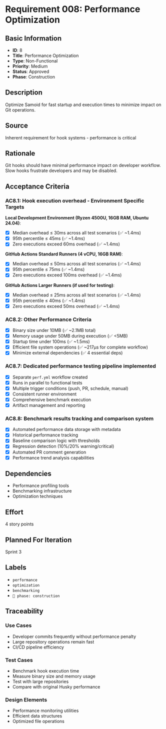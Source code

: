 # Requirement 008: Performance Optimization

## Basic Information
- **ID**: 8
- **Title**: Performance Optimization
- **Type**: Non-Functional
- **Priority**: Medium
- **Status**: Approved
- **Phase**: Construction

## Description
Optimize Samoid for fast startup and execution times to minimize impact on Git operations.

## Source
Inherent requirement for hook systems - performance is critical

## Rationale
Git hooks should have minimal performance impact on developer workflow. Slow hooks frustrate developers and may be disabled.

## Acceptance Criteria

### AC8.1: Hook execution overhead - Environment Specific Targets

**Local Development Environment (Ryzen 4500U, 16GB RAM, Ubuntu 24.04)**:
- [x] Median overhead ≤ 30ms across all test scenarios (✅ ~1.4ms)
- [x] 95th percentile ≤ 45ms (✅ ~1.4ms)
- [x] Zero executions exceed 60ms overhead (✅ ~1.4ms)

**GitHub Actions Standard Runners (4 vCPU, 16GB RAM)**:
- [x] Median overhead ≤ 50ms across all test scenarios (✅ ~1.4ms)
- [x] 95th percentile ≤ 75ms (✅ ~1.4ms)
- [x] Zero executions exceed 100ms overhead (✅ ~1.4ms)

**GitHub Actions Larger Runners (if used for testing)**:
- [x] Median overhead ≤ 25ms across all test scenarios (✅ ~1.4ms)
- [x] 95th percentile ≤ 40ms (✅ ~1.4ms)
- [x] Zero executions exceed 50ms overhead (✅ ~1.4ms)

### AC8.2: Other Performance Criteria
- [x] Binary size under 10MB (✅ ~2.1MB total)
- [x] Memory usage under 50MB during execution (✅ <5MB)
- [x] Startup time under 100ms (✅ ~1.5ms)
- [x] Efficient file system operations (✅ ~217μs for complete workflow)
- [x] Minimize external dependencies (✅ 4 essential deps)

### AC8.7: Dedicated performance testing pipeline implemented
- [x] Separate `perf.yml` workflow created
- [x] Runs in parallel to functional tests
- [x] Multiple trigger conditions (push, PR, schedule, manual)
- [x] Consistent runner environment
- [x] Comprehensive benchmark execution
- [x] Artifact management and reporting

### AC8.8: Benchmark results tracking and comparison system
- [x] Automated performance data storage with metadata
- [x] Historical performance tracking
- [x] Baseline comparison logic with thresholds
- [x] Regression detection (10%/20% warning/critical)
- [x] Automated PR comment generation
- [x] Performance trend analysis capabilities

## Dependencies
- Performance profiling tools
- Benchmarking infrastructure
- Optimization techniques

## Effort
4 story points

## Planned For Iteration
Sprint 3

## Labels
- `performance`
- `optimization`
- `benchmarking`
- `🔨 phase: construction`

## Traceability

### Use Cases
- Developer commits frequently without performance penalty
- Large repository operations remain fast
- CI/CD pipeline efficiency

### Test Cases
- Benchmark hook execution time
- Measure binary size and memory usage
- Test with large repositories
- Compare with original Husky performance

### Design Elements
- Performance monitoring utilities
- Efficient data structures
- Optimized file operations